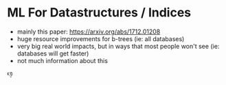 # ML For Datastructures / Indices

- mainly this paper: https://arxiv.org/abs/1712.01208
- huge resource improvements for b-trees (ie: all databases)
- very big real world impacts, but in ways that most people won't see (ie:
  databases will get faster)
- not much information about this

:-1:
